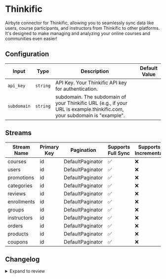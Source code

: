 # Thinkific
Airbyte connector for Thinkific, allowing you to seamlessly sync data like users, course participants, and instructors from Thinkific to other platforms. It's designed to make managing and analyzing your online courses and communities even easier!

## Configuration

| Input | Type | Description | Default Value |
|-------|------|-------------|---------------|
| `api_key` | `string` | API Key. Your Thinkific API key for authentication. |  |
| `subdomain` | `string` | subdomain. The subdomain of your Thinkific URL (e.g., if your URL is example.thinkific.com, your subdomain is "example". |  |

## Streams
| Stream Name | Primary Key | Pagination | Supports Full Sync | Supports Incremental |
|-------------|-------------|------------|---------------------|----------------------|
| courses | id | DefaultPaginator | ✅ |  ❌  |
| users | id | DefaultPaginator | ✅ |  ❌  |
| promotions | id | DefaultPaginator | ✅ |  ❌  |
| categories | id | DefaultPaginator | ✅ |  ❌  |
| reviews | id | DefaultPaginator | ✅ |  ❌  |
| enrollments | id | DefaultPaginator | ✅ |  ❌  |
| groups | id | DefaultPaginator | ✅ |  ❌  |
| instructors | id | DefaultPaginator | ✅ |  ❌  |
| orders | id | DefaultPaginator | ✅ |  ❌  |
| products | id | DefaultPaginator | ✅ |  ❌  |
| coupons | id | DefaultPaginator | ✅ |  ❌  |

## Changelog

<details>
  <summary>Expand to review</summary>

| Version          | Date              | Pull Request | Subject        |
|------------------|-------------------|--------------|----------------|
| 0.0.17 | 2025-03-22 | [56271](https://github.com/airbytehq/airbyte/pull/56271) | Update dependencies |
| 0.0.16 | 2025-03-08 | [55579](https://github.com/airbytehq/airbyte/pull/55579) | Update dependencies |
| 0.0.15 | 2025-03-01 | [55087](https://github.com/airbytehq/airbyte/pull/55087) | Update dependencies |
| 0.0.14 | 2025-02-22 | [54536](https://github.com/airbytehq/airbyte/pull/54536) | Update dependencies |
| 0.0.13 | 2025-02-15 | [54048](https://github.com/airbytehq/airbyte/pull/54048) | Update dependencies |
| 0.0.12 | 2025-02-08 | [53580](https://github.com/airbytehq/airbyte/pull/53580) | Update dependencies |
| 0.0.11 | 2025-02-01 | [53038](https://github.com/airbytehq/airbyte/pull/53038) | Update dependencies |
| 0.0.10 | 2025-01-25 | [52416](https://github.com/airbytehq/airbyte/pull/52416) | Update dependencies |
| 0.0.9 | 2025-01-18 | [51962](https://github.com/airbytehq/airbyte/pull/51962) | Update dependencies |
| 0.0.8 | 2025-01-11 | [51452](https://github.com/airbytehq/airbyte/pull/51452) | Update dependencies |
| 0.0.7 | 2024-12-28 | [50799](https://github.com/airbytehq/airbyte/pull/50799) | Update dependencies |
| 0.0.6 | 2024-12-21 | [50338](https://github.com/airbytehq/airbyte/pull/50338) | Update dependencies |
| 0.0.5 | 2024-12-14 | [49798](https://github.com/airbytehq/airbyte/pull/49798) | Update dependencies |
| 0.0.4 | 2024-12-12 | [49377](https://github.com/airbytehq/airbyte/pull/49377) | Update dependencies |
| 0.0.3 | 2024-11-04 | [48142](https://github.com/airbytehq/airbyte/pull/48142) | Update dependencies |
| 0.0.2 | 2024-10-29 | [47525](https://github.com/airbytehq/airbyte/pull/47525) | Update dependencies |
| 0.0.1 | 2024-10-07 | | Initial release by [@parthiv11](https://github.com/parthiv11) via Connector Builder |

</details>
